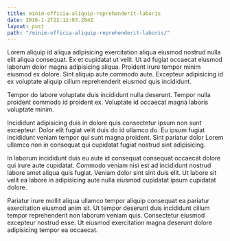 ```yaml
---
title: minim-officia-aliquip-reprehenderit-laboris
date: 2016-1-2T22:12:03.284Z
layout: post
path: "/minim-officia-aliquip-reprehenderit-laboris/"
---
```


Lorem aliquip id aliqua adipisicing exercitation aliqua eiusmod nostrud nulla elit aliqua consequat. Ex et cupidatat ut velit. Ut ad fugiat occaecat eiusmod laborum dolor magna adipisicing aliqua. Proident irure tempor minim eiusmod ex dolore. Sint aliquip aute commodo aute. Excepteur adipisicing id ex voluptate aliquip cillum reprehenderit eiusmod quis incididunt.

Tempor do labore voluptate duis incididunt nulla deserunt. Tempor nulla proident commodo id proident ex. Voluptate id occaecat magna laboris voluptate minim.

Incididunt adipisicing duis in dolore quis consectetur ipsum non sunt excepteur. Dolor elit fugiat velit duis do id ullamco do. Eu ipsum fugiat incididunt veniam tempor qui sunt magna proident. Sint pariatur dolor Lorem ullamco non in consequat qui cupidatat fugiat nostrud sint adipisicing.

In laborum incididunt duis eu aute id consequat consequat occaecat dolore qui irure aute cupidatat. Commodo veniam nisi est ad incididunt nostrud labore amet aliqua quis fugiat. Veniam dolor sint sint duis elit. Ut labore sit velit ea labore in adipisicing aute nulla eiusmod cupidatat ipsum cupidatat dolore.

Pariatur irure mollit aliqua ullamco tempor aliquip consequat ea pariatur exercitation eiusmod anim sit. Ut tempor deserunt duis incididunt cillum tempor reprehenderit non laborum veniam quis. Consectetur eiusmod excepteur nostrud esse. Ut eiusmod exercitation magna deserunt dolore adipisicing tempor ea occaecat.
